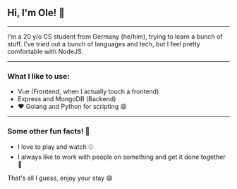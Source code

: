 ## Hi, I'm Ole! :wave:
<hr>
I'm a 20 y/o CS student from Germany (he/him), trying to learn a bunch of stuff. I've tried out a bunch of languages and tech, but I feel pretty comfortable with NodeJS.
<hr>

### What I like to use:

* Vue (Frontend, when I actually touch a frontend)
* Express and MongoDB (Backend)
* :heart: Golang and Python for scripting :smile:
<hr>

### Some other fun facts! :balloon:

* I love to play and watch :baseball:
* I always like to work with people on something and get it done together :muscle:

That's all I guess, enjoy your stay :smile:



